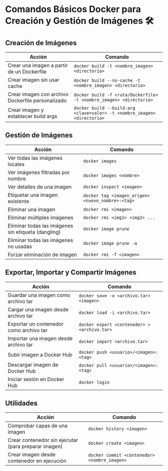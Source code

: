 # Comandos Básicos Docker para Creación y Gestión de Imágenes 🛠️

## Creación de Imágenes

| Acción | Comando |
|--------|---------|
| Crear una imagen a partir de un Dockerfile | `docker build -t <nombre_imagen> <directorio>` |
| Crear imagen sin usar cache | `docker build --no-cache -t <nombre_imagen> <directorio>` |
| Crear imagen con archivo Dockerfile personalizado | `docker build -f <ruta/Dockerfile> -t <nombre_imagen> <directorio>` |
| Crear imagen y establecer build args | `docker build --build-arg <clave=valor> -t <nombre_imagen> <directorio>` |

## Gestión de Imágenes

| Acción | Comando |
|--------|---------|
| Ver todas las imágenes locales | `docker images` |
| Ver imágenes filtradas por nombre | `docker images <nombre>` |
| Ver detalles de una imagen | `docker inspect <imagen>` |
| Etiquetar una imagen existente | `docker tag <imagen_origen> <nuevo_nombre>:<tag>` |
| Eliminar una imagen | `docker rmi <imagen>` |
| Eliminar múltiples imágenes | `docker rmi <img1> <img2> ...` |
| Eliminar todas las imágenes sin etiqueta (dangling) | `docker image prune` |
| Eliminar todas las imágenes no usadas | `docker image prune -a` |
| Forzar eliminación de imagen | `docker rmi -f <imagen>` |

## Exportar, Importar y Compartir Imágenes

| Acción | Comando |
|--------|---------|
| Guardar una imagen como archivo tar | `docker save -o <archivo.tar> <imagen>` |
| Cargar una imagen desde archivo tar | `docker load -i <archivo.tar>` |
| Exportar un contenedor como archivo tar | `docker export <contenedor> > <archivo.tar>` |
| Importar una imagen desde archivo tar | `docker import <archivo.tar>` |
| Subir imagen a Docker Hub | `docker push <usuario>/<imagen>:<tag>` |
| Descargar imagen de Docker Hub | `docker pull <usuario>/<imagen>:<tag>` |
| Iniciar sesión en Docker Hub | `docker login` |

## Utilidades

| Acción | Comando |
|--------|---------|
| Comprobar capas de una imagen | `docker history <imagen>` |
| Crear contenedor sin ejecutar (para preparar imagen) | `docker create <imagen>` |
| Crear imagen desde contenedor en ejecución | `docker commit <contenedor> <nombre_imagen>` |

